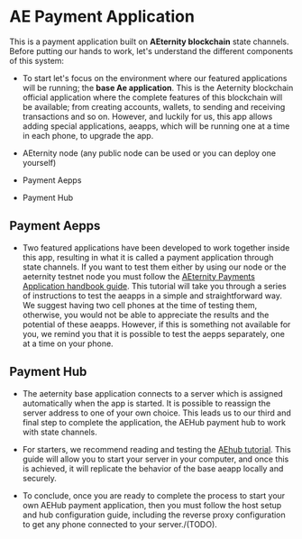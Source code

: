 # AE Payment Application

This is a payment application built on **AEternity blockchain** state channels. Before putting our hands to work, let's understand the different components of this system: 

* To start let's focus on the environment where our featured applications will be running; the **base Ae application**. This is the Aeternity blockchain official application where the complete features of this blockchain will be available; from creating accounts, wallets, to sending and receiving transactions and so on. However, and luckily for us, this app allows adding special applications, aeapps, which will be running one at a time in each phone, to upgrade the app. 

 * AEternity node (any public node can be used or you can deploy one yourself)
 * Payment Aepps
 * Payment Hub

## Payment Aepps

* Two featured applications have been developed to work together inside this app, resulting in what it is called a payment application through state channels. If you want to test them either by using our node or the aeternity testnet node you must follow the [AEternity Payments Application handbook guide](https://github.com/CoinFabrik/AEPaymentApplication/blob/master/docs/AEternity%20Payments%20Application%20Handbook.md). This tutorial will take you through a series of instructions to test the aeapps in a simple and straightforward way. We suggest having two cell phones at the time of testing them, otherwise, you would not be able to appreciate the results and the potential of these aeapps. However, if this is something not available for you, we remind you that it is possible to test the aepps separately, one at a time on your phone. 

## Payment Hub

* The aeternity base application connects to a server which is assigned automatically when the app is started. It is possible to reassign the server address to one of your own choice. This leads us to our third and final step to complete the application, the AEHub payment hub to work with state channels. 

* For starters, we recommend reading and testing the [AEhub tutorial](https://github.com/CoinFabrik/AEPaymentApplication/blob/master/docs/AEhub.md). This guide will allow you to start your server in your computer, and once this is achieved, it will replicate the behavior of the base aeapp locally and securely. 

* To conclude, once you are ready to complete the process to start your own AEHub payment application, then you must follow the host setup and hub configuration guide, including the reverse proxy configuration to get any phone connected to your server./(TODO).


